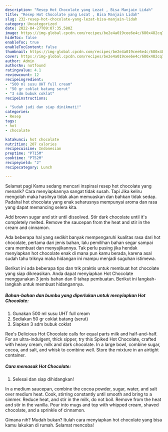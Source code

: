 ```yaml
---
description: "Resep Hot Chocolate yang Lezat , Bisa Manjain Lidah"
title: "Resep Hot Chocolate yang Lezat , Bisa Manjain Lidah"
slug: 232-resep-hot-chocolate-yang-lezat-bisa-manjain-lidah
category: Uncategorized
date: 2022-04-27T09:07:35.580Z
image: https://img-global.cpcdn.com/recipes/be2e4a019cee6e4c/680x482cq70/hot-chocolate-foto-resep-utama.jpg
hideToc: false
enableToc: true
enableTocContent: false
thumbnail: https://img-global.cpcdn.com/recipes/be2e4a019cee6e4c/680x482cq70/hot-chocolate-foto-resep-utama.jpg
cover: https://img-global.cpcdn.com/recipes/be2e4a019cee6e4c/680x482cq70/hot-chocolate-foto-resep-utama.jpg
author: Admin
authorAv: notfound
ratingvalue: 4.1
reviewcount: 12
recipeingredient:
- "500 ml susu UHT full cream"
- "50 gr coklat batang serut"
- "3 sdm bubuk coklat"
recipeinstructions:

- "Sudah jadi dan siap dinikmati!"
categories:
- Resep
tags:
- hot
- chocolate

katakunci: hot chocolate 
nutrition: 207 calories
recipecuisine: Indonesian
preptime: "PT15M"
cooktime: "PT52M"
recipeyield: "2"
recipecategory: Lunch

---
```



Selamat pagi Kamu sedang mencari inspirasi resep hot chocolate yang menarik? Cara menyiapkannya sangat tidak susah. Tapi Jika keliru mengolah maka hasilnya tidak akan memuaskan dan bahkan tidak sedap. Padahal hot chocolate yang enak seharusnya mempunyai aroma dan rasa yang dapat memancing selera kita.


Add brown sugar and stir until dissolved. Stir dark chocolate until it&#39;s completely melted. Remove the saucepan from the heat and stir in the cream and cinnamon.

Ada beberapa hal yang sedikit banyak mempengaruhi kualitas rasa dari hot chocolate, pertama dari jenis bahan, lalu pemilihan bahan segar sampai cara membuat dan menyajikannya. Tak perlu pusing jika hendak menyiapkan hot chocolate enak di mana pun kamu berada, karena asal sudah tahu triknya maka hidangan ini mampu menjadi suguhan istimewa.


Berikut ini ada beberapa tips dan trik praktis untuk membuat hot chocolate yang siap dikreasikan. Anda dapat menyiapkan Hot Chocolate menggunakan 3 jenis bahan dan 0 tahap pembuatan. Berikut ini langkah-langkah untuk membuat hidangannya.

<!--inarticleads1-->

##### Bahan-bahan dan bumbu yang diperlukan untuk menyiapkan Hot Chocolate:

1. Gunakan 500 ml susu UHT full cream
1. Sediakan 50 gr coklat batang (serut)
1. Siapkan 3 sdm bubuk coklat


Ree&#39;s Delicious Hot Chocolate calls for equal parts milk and half-and-half. For an ultra-indulgent, thick sipper, try this Spiked Hot Chocolate, crafted with heavy cream, milk and dark chocolate. In a large bowl, combine sugar, cocoa, and salt, and whisk to combine well. Store the mixture in an airtight container. 

<!--inarticleads2-->

##### Cara memasak Hot Chocolate:


1. Selesai dan siap dihidangkan!

In a medium saucepan, combine the cocoa powder, sugar, water, and salt over medium heat. Cook, stirring constantly until smooth and bring to a simmer. Reduce heat, and stir in the milk, do not boil. Remove from the heat and stir in the vanilla. Pour into mugs and top with whipped cream, shaved chocolate, and a sprinkle of cinnamon. 

Gimana nih? Mudah bukan? Itulah cara menyiapkan hot chocolate yang bisa kamu lakukan di rumah. Selamat mencoba!
